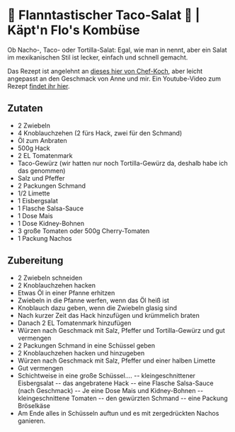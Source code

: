 # 🤤 Flanntastischer Taco-Salat 🤤 | Käpt'n Flo's Kombüse

Ob Nacho-, Taco- oder Tortilla-Salat: Egal, wie man in nennt, aber ein Salat im mexikanischen Stil ist lecker, einfach und schnell gemacht.

Das Rezept ist angelehnt an [dieses hier von Chef-Koch](https://www.chefkoch.de/rezepte/520201148306797/Taco-Salat.html), aber leicht angepasst an den Geschmack von Anne und mir.
Ein Youtube-Video zum Rezept [findet ihr hier](https://youtu.be/gerbyBQL5fw).

## Zutaten
- 2 Zwiebeln
- 4 Knoblauchzehen (2 fürs Hack, zwei für den Schmand)
- Öl zum Anbraten
- 500g Hack
- 2 EL Tomatenmark
- Taco-Gewürz (wir hatten nur noch Tortilla-Gewürz da, deshalb habe ich das genommen)
- Salz und Pfeffer
- 2 Packungen Schmand
- 1/2 Limette
- 1 Eisbergsalat
- 1 Flasche Salsa-Sauce
- 1 Dose Mais
- 1 Dose Kidney-Bohnen
- 3 große Tomaten oder 500g Cherry-Tomaten
- 1 Packung Nachos

## Zubereitung

- 2 Zwiebeln schneiden
- 2 Knoblauchzehen hacken
- Etwas Öl in einer Pfanne erhitzen
- Zwiebeln in die Pfanne werfen, wenn das Öl heiß ist
- Knoblauch dazu geben, wenn die Zwiebeln glasig sind
- Nach kurzer Zeit das Hack hinzufügen und krümmelich braten
- Danach 2 EL Tomatenmark hinzufügen
- Würzen nach Geschmack mit Salz, Pfeffer und Tortilla-Gewürz und gut vermengen
- 2 Packungen Schmand in eine Schüssel geben
- 2 Knoblauchzehen hacken und hinzugeben
- Würzen nach Geschmack mit Salz, Pfeffer und einer halben Limette
- Gut vermengen
- Schichtweise in eine große Schüssel....
-- kleingeschnittener Eisbergsalat
-- das angebratene Hack
-- eine Flasche Salsa-Sauce (nach Geschmack)
-- Je eine Dose Mais und Kidney-Bohnen
-- kleingeschnittene Tomaten
-- den gewürzten Schmand
-- eine Packung Bröselkäse
- Am Ende alles in Schüsseln auftun und es mit zergedrückten Nachos ganieren.
